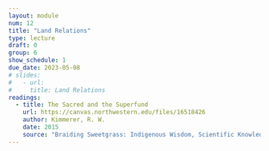 ```yaml
---
layout: module
num: 12
title: "Land Relations"
type: lecture
draft: 0
group: 6
show_schedule: 1
due_date: 2023-05-08
# slides:
#   - url: 
#     title: Land Relations
readings:
  - title: The Sacred and the Superfund
    url: https://canvas.northwestern.edu/files/16518426
    author: Kimmerer, R. W.
    date: 2015
    source: "Braiding Sweetgrass: Indigenous Wisdom, Scientific Knowledge, and the Teachings of Plants"
---
```

